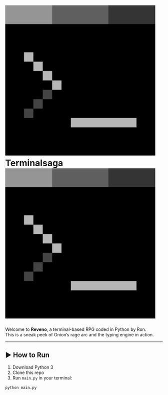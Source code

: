 #  <img src="New Piskel.gif" width="480"/> Terminalsaga  <img src="New Piskel.gif" width="480"/>



Welcome to **Reveno**, a terminal-based RPG coded in Python by Ron.  
This is a sneak peek of Onion’s rage arc and the typing engine in action.

---

## ▶️ How to Run

1. Download Python 3
2. Clone this repo
3. Run `main.py` in your terminal:

```bash
python main.py
